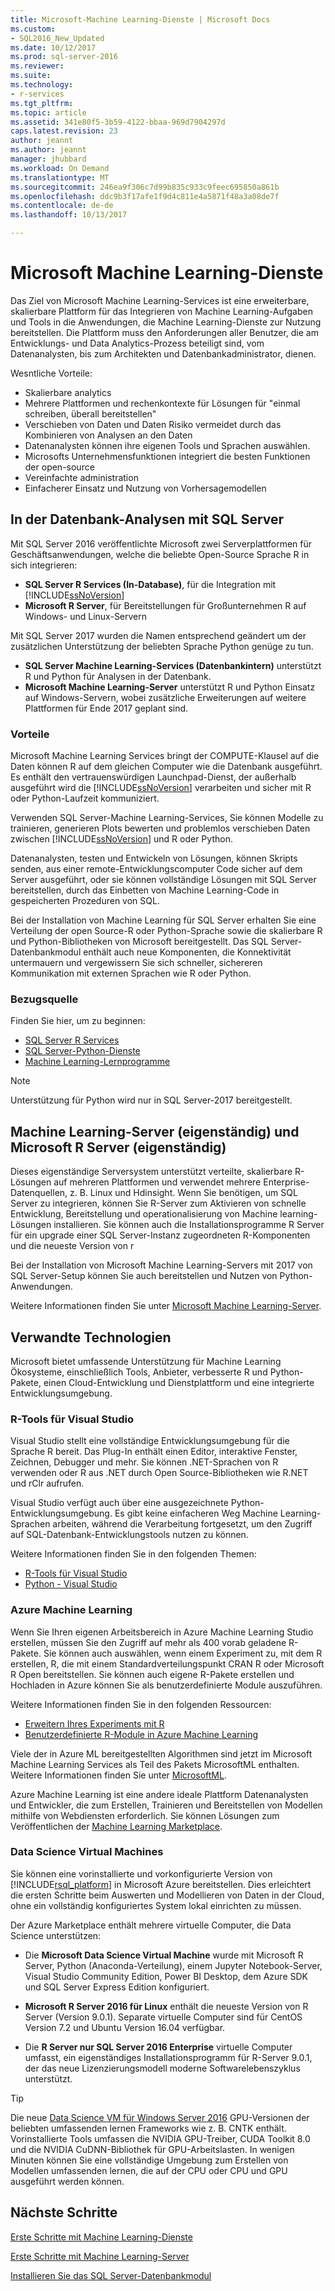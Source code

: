 ```yaml
---
title: Microsoft-Machine Learning-Dienste | Microsoft Docs
ms.custom:
- SQL2016_New_Updated
ms.date: 10/12/2017
ms.prod: sql-server-2016
ms.reviewer: 
ms.suite: 
ms.technology:
- r-services
ms.tgt_pltfrm: 
ms.topic: article
ms.assetid: 341e80f5-3b59-4122-bbaa-969d7904297d
caps.latest.revision: 23
author: jeannt
ms.author: jeannt
manager: jhubbard
ms.workload: On Demand
ms.translationtype: MT
ms.sourcegitcommit: 246ea9f306c7d99b835c933c9feec695850a861b
ms.openlocfilehash: ddc9b3f17afe1f9d4c811e4a5871f48a3a08de7f
ms.contentlocale: de-de
ms.lasthandoff: 10/13/2017

---
```

# <a name="microsoft-machine-learning-services"></a>Microsoft Machine Learning-Dienste

Das Ziel von Microsoft Machine Learning-Services ist eine erweiterbare, skalierbare Plattform für das Integrieren von Machine Learning-Aufgaben und Tools in die Anwendungen, die Machine Learning-Dienste zur Nutzung bereitstellen. Die Plattform muss den Anforderungen aller Benutzer, die am Entwicklungs- und Data Analytics-Prozess beteiligt sind, vom Datenanalysten, bis zum Architekten und Datenbankadministrator, dienen.

Wesntliche Vorteile:

+ Skalierbare analytics
+ Mehrere Plattformen und rechenkontexte für Lösungen für "einmal schreiben, überall bereitstellen"
+ Verschieben von Daten und Daten Risiko vermeidet durch das Kombinieren von Analysen an den Daten
+ Datenanalysten können ihre eigenen Tools und Sprachen auswählen.
+ Microsofts Unternehmensfunktionen integriert die besten Funktionen der open-source
+ Vereinfachte administration
+ Einfacherer Einsatz und Nutzung von Vorhersagemodellen

## <a name="in-database-analytics-with-sql-server"></a>In der Datenbank-Analysen mit SQL Server

Mit SQL Server 2016 veröffentlichte Microsoft zwei Serverplattformen für Geschäftsanwendungen, welche die beliebte Open-Source Sprache R in sich integrieren:

+ **SQL Server R Services (In-Database)**, für die Integration mit [!INCLUDE[ssNoVersion](../../includes/ssnoversion-md.md)]
+ **Microsoft R Server**, für Bereitstellungen für Großunternehmen R auf Windows- und Linux-Servern

Mit SQL Server 2017 wurden die Namen entsprechend geändert um der zusätzlichen Unterstützung der beliebten Sprache Python genüge zu tun. 

+ **SQL Server Machine Learning-Services (Datenbankintern)** unterstützt R und Python für Analysen in der Datenbank.
+ **Microsoft Machine Learning-Server** unterstützt R und Python Einsatz auf Windows-Servern, wobei zusätzliche Erweiterungen auf weitere Plattformen für Ende 2017 geplant sind.

### <a name="benefits"></a>Vorteile

Microsoft Machine Learning Services bringt der COMPUTE-Klausel auf die Daten können R auf dem gleichen Computer wie die Datenbank ausgeführt. Es enthält den vertrauenswürdigen Launchpad-Dienst, der außerhalb ausgeführt wird die [!INCLUDE[ssNoVersion](../../includes/ssnoversion-md.md)] verarbeiten und sicher mit R oder Python-Laufzeit kommuniziert.

Verwenden SQL Server-Machine Learning-Services, Sie können Modelle zu trainieren, generieren Plots bewerten und problemlos verschieben Daten zwischen [!INCLUDE[ssNoVersion](../../includes/ssnoversion-md.md)] und R oder Python.

Datenanalysten, testen und Entwickeln von Lösungen, können Skripts senden, aus einer remote-Entwicklungscomputer Code sicher auf dem Server ausgeführt, oder sie können vollständige Lösungen mit SQL Server bereitstellen, durch das Einbetten von Machine Learning-Code in gespeicherten Prozeduren von SQL.

Bei der Installation von Machine Learning für SQL Server erhalten Sie eine Verteilung der open Source-R oder Python-Sprache sowie die skalierbare R und Python-Bibliotheken von Microsoft bereitgestellt. Das SQL Server-Datenbankmodul enthält auch neue Komponenten, die Konnektivität untermauern und vergewissern Sie sich schneller, sichereren Kommunikation mit externen Sprachen wie R oder Python.

### <a name="where-to-get-it"></a>Bezugsquelle

Finden Sie hier, um zu beginnen:

+ [SQL Server R Services](sql-server-r-services.md)
+ [SQL Server-Python-Dienste](../python/sql-server-python-services.md)
+ [Machine Learning-Lernprogramme](../tutorials/machine-learning-services-tutorials.md)

> [!NOTE]
> Unterstützung für Python wird nur in SQL Server-2017 bereitgestellt. 

## <a name="machine-learning-server-standalone-and-microsoft-r-server-standalone"></a>Machine Learning-Server (eigenständig) und Microsoft R Server (eigenständig)

Dieses eigenständige Serversystem unterstützt verteilte, skalierbare R-Lösungen auf mehreren Plattformen und verwendet mehrere Enterprise-Datenquellen, z. B. Linux und Hdinsight. Wenn Sie benötigen, um SQL Server zu integrieren, können Sie R-Server zum Aktivieren von schnelle Entwicklung, Bereitstellung und operationalisierung von Machine learning-Lösungen installieren. Sie können auch die Installationsprogramme R Server für ein upgrade einer SQL Server-Instanz zugeordneten R-Komponenten und die neueste Version von r

Bei der Installation von Microsoft Machine Learning-Servers mit 2017 von SQL Server-Setup können Sie auch bereitstellen und Nutzen von Python-Anwendungen.

Weitere Informationen finden Sie unter [Microsoft Machine Learning-Server](https://docs.microsoft.com/r-server/index).

## <a name="related-technologies"></a>Verwandte Technologien

Microsoft bietet umfassende Unterstützung für Machine Learning Ökosysteme, einschließlich Tools, Anbieter, verbesserte R und Python-Pakete, einen Cloud-Entwicklung und Dienstplattform und eine integrierte Entwicklungsumgebung.

### <a name="r-tools-for-visual-studio"></a>R-Tools für Visual Studio

Visual Studio stellt eine vollständige Entwicklungsumgebung für die Sprache R bereit. Das Plug-In enthält einen Editor, interaktive Fenster, Zeichnen, Debugger und mehr. Sie können .NET-Sprachen von R verwenden oder R aus .NET durch Open Source-Bibliotheken wie R.NET und rClr aufrufen.

Visual Studio verfügt auch über eine ausgezeichnete Python-Entwicklungsumgebung. Es gibt keine einfacheren Weg Machine Learning-Sprachen arbeiten, während die Verarbeitung fortgesetzt, um den Zugriff auf SQL-Datenbank-Entwicklungstools nutzen zu können.

Weitere Informationen finden Sie in den folgenden Themen:

+ [R-Tools für Visual Studio](https://www.visualstudio.com/vs/rtvs/)
+ [Python - Visual Studio](https://www.visualstudio.com/vs/python/)

### <a name="azure-machine-learning"></a>Azure Machine Learning

Wenn Sie Ihren eigenen Arbeitsbereich in Azure Machine Learning Studio erstellen, müssen Sie den Zugriff auf mehr als 400 vorab geladene R-Pakete. Sie können auch auswählen, wenn einem Experiment zu, mit dem R erstellen, R, die mit einem Standardverteilungspunkt CRAN R oder Microsoft R Open bereitstellen. Sie können auch eigene R-Pakete erstellen und Hochladen in Azure können Sie als benutzerdefinierte Module auszuführen.

Weitere Informationen finden Sie in den folgenden Ressourcen:

+ [Erweitern Ihres Experiments mit R](https://docs.microsoft.com/azure/machine-learning/machine-learning-extend-your-experiment-with-r)
+ [Benutzerdefinierte R-Module in Azure Machine Learning](https://docs.microsoft.com/azure/machine-learning/machine-learning-custom-r-modules)

Viele der in Azure ML bereitgestellten Algorithmen sind jetzt im Microsoft Machine Learning Services als Teil des Pakets MicrosoftML enthalten. Weitere Informationen finden Sie unter [MicrosoftML](https://docs.microsoft.com/r-server/r-reference/microsoftml/microsoftml-package).

Azure Machine Learning ist eine andere ideale Plattform Datenanalysten und Entwickler, die zum Erstellen, Trainieren und Bereitstellen von Modellen mithilfe von Webdiensten erforderlich. Sie können Lösungen zum Veröffentlichen der [Machine Learning Marketplace](http://datamarket.azure.com/browse/data?category=machine-learning).

### <a name="data-science-virtual-machines"></a>Data Science Virtual Machines

Sie können eine vorinstallierte und vorkonfigurierte Version von [!INCLUDE[rsql_platform](../../includes/rsql-platform-md.md)] in Microsoft Azure bereitstellen. Dies erleichtert die ersten Schritte beim Auswerten und Modellieren von Daten in der Cloud, ohne ein vollständig konfiguriertes System lokal einrichten zu müssen.

Der Azure Marketplace enthält mehrere virtuelle Computer, die Data Science unterstützen:

+ Die **Microsoft Data Science Virtual Machine** wurde mit Microsoft R Server, Python (Anaconda-Verteilung), einem Jupyter Notebook-Server, Visual Studio Community Edition, Power BI Desktop, dem Azure SDK und SQL Server Express Edition konfiguriert.

+ **Microsoft R Server 2016 für Linux** enthält die neueste Version von R Server (Version 9.0.1). Separate virtuelle Computer sind für CentOS Version 7.2 und Ubuntu Version 16.04 verfügbar.

+ Die **R Server nur SQL Server 2016 Enterprise** virtuelle Computer umfasst, ein eigenständiges Installationsprogramm für R-Server 9.0.1, der das neue Lizenzierungsmodell moderne Softwarelebenszyklus unterstützt.

> [!TIP]
> Die neue [Data Science VM für Windows Server 2016](http://aka.ms/dsvm/win2016) GPU-Versionen der beliebten umfassenden lernen Frameworks wie z. B. CNTK enthält. Vorinstallierte Tools umfassen die NVIDIA GPU-Treiber, CUDA Toolkit 8.0 und die NVIDIA CuDNN-Bibliothek für GPU-Arbeitslasten. In wenigen Minuten können Sie eine vollständige Umgebung zum Erstellen von Modellen umfassenden lernen, die auf der CPU oder CPU und GPU ausgeführt werden können.

## <a name="next-steps"></a>Nächste Schritte

[Erste Schritte mit Machine Learning-Dienste](getting-started-with-sql-server-r-services.md)

[Erste Schritte mit Machine Learning-Server](getting-started-with-microsoft-r-server-standalone.md)

[Installieren Sie das SQL Server-Datenbankmodul](../../database-engine/install-windows/install-sql-server-database-engine.md)

